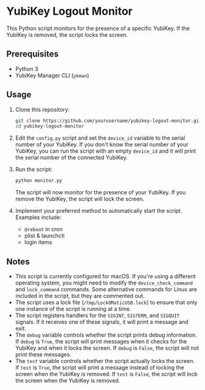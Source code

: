 # YubiKey Logout Monitor

This Python script monitors for the presence of a specific YubiKey. If the YubiKey is removed, the script locks the screen.

## Prerequisites

- Python 3
- YubiKey Manager CLI (`ykman`)

## Usage

1. Clone this repository:

	```bash
	git clone https://github.com/yourusername/yubikey-logout-monitor.git
	cd yubikey-logout-monitor
	```

2. Edit the `config.py` script and set the `device_id` variable to the serial number of your YubiKey. If you don't know the serial number of your YubiKey, you can run the script with an empty `device_id` and it will print the serial number of the connected YubiKey.

3. Run the script:

	```python
	python monitor.py
	```

	The script will now monitor for the presence of your YubiKey. If you remove the YubiKey, the script will lock the screen.

4. Implement your preferred method to automatically start the script. Examples include:

	- `@reboot` in cron
	- plist & launchctl
	- login items

## Notes

- This script is currently configured for macOS. If you're using a different operating system, you might need to modify the `device_check_command` and `lock_command` commands. Some alternative commands for Linux are included in the script, but they are commented out.
- The script uses a lock file (`/tmp/LockOMaticUSB.lock`) to ensure that only one instance of the script is running at a time.
- The script registers handlers for the `SIGINT`, `SIGTERM`, and `SIGQUIT` signals. If it receives one of these signals, it will print a message and exit.
- The `debug` variable controls whether the script prints debug information. If `debug` is `True`, the script will print messages when it checks for the YubiKey and when it locks the screen. If `debug` is `False`, the script will not print these messages.
- The `test` variable controls whether the script actually locks the screen. If `test` is `True`, the script will print a message instead of locking the screen when the YubiKey is removed. If `test` is `False`, the script will lock the screen when the YubiKey is removed.